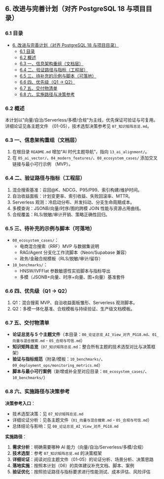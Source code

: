 ## 6. 改进与完善计划（对齐 PostgreSQL 18 与项目目录）

### 6.1 目录

- [6. 改进与完善计划（对齐 PostgreSQL 18 与项目目录）](#6-改进与完善计划对齐-postgresql-18-与项目目录)
  - [6.1 目录](#61-目录)
  - [6.2 概述](#62-概述)
  - [6.3 一、信息架构重组（文档层）](#63-一信息架构重组文档层)
  - [6.4 二、验证路径与指标（工程层）](#64-二验证路径与指标工程层)
  - [6.5 三、待补充的示例与脚本（可落地）](#65-三待补充的示例与脚本可落地)
  - [6.6 四、优先级（Q1 → Q2）](#66-四优先级q1--q2)
  - [6.7 五、交付物清单](#67-五交付物清单)
  - [6.8 六、实施路径与决策参考](#68-六实施路径与决策参考)

### 6.2 概述

本计划以"向量/自治/Serverless/多模/合规"为主线，优先保证可验证与可复用。详细论证见各主题文件
（01-05），技术选型决策参考见 `07_知识矩阵总览.md`。

### 6.3 一、信息架构重组（文档层）

1. 在根目录 `README.md` 增加“AI 时代主题导航”，指向 `13_ai_alignment/`。
2. 在 `05_ai_vector/`、`04_modern_features/`、`08_ecosystem_cases/` 添加交叉链接与最小可行示例
   （MVP）。

### 6.4 二、验证路径与指标（工程层）

1. 混合搜索基准：召回@K、NDCG、P95/P99、索引构建/维护时间。
2. 自治收益面板：计划变更率、索引收益、失败回滚率、MTTR。
3. Serverless 观测：冷启动分布、并发抖动、分支生命周期成本。
4. 多模查询：JSONB/向量/时序/图的跨模 JOIN 性能与资源占用曲线。
5. 合规覆盖：RLS/脱敏/审计开销、策略正确性回归。

### 6.5 三、待补充的示例与脚本（可落地）

- `08_ecosystem_cases/`：
  - 电商混合搜索（RRF）MVP 与数据集说明
  - RAG/Agent 分支化工作流脚本（Neon/Supabase 兼容）
  - 政务/金融合规模板（RLS/脱敏/审计/留存）
- `10_benchmarks/`：
  - HNSW/IVFFlat 参数敏感性实验脚本与指标导出
  - 多模（JSONB+向量、时序+向量、图+向量）基准套件

### 6.6 四、优先级（Q1 → Q2）

1. Q1：混合搜索 MVP、自治收益面板雏形、Serverless 观测脚本。
2. Q2：多模一体化基准、合规模板与持续验证、生产级文档模板。

### 6.7 五、交付物清单

- **论证总览与 5 个主题文件**（本目录：`00_论证总览_AI_View_对齐_PG18.md`、`01_向量与混合搜索.md` -
  `05_合规与可信.md`）
- **知识矩阵总览**（`07_知识矩阵总览.md`：整合所有主题的技术选型对比与决策框架）
- **验证与指标规范**（附录/模板：`10_benchmarks/`、`09_deployment_ops/monitoring_metrics.md`）
- **脚本与最小可行案例**（新增或补全至对应目录：`08_ecosystem_cases/`、`10_benchmarks/`）

### 6.8 六、实施路径与决策参考

**决策参考入口**：

- 技术选型决策：见 `07_知识矩阵总览.md`
- 详细论证分析：见各主题文件（`01_向量与混合搜索.md` - `05_合规与可信.md`）
- 总体结论与影响：见 `00_论证总览_AI_View_对齐_PG18.md`

**实施路径**：

1. **需求分析**：明确需要哪种 AI 能力（向量/自治/Serverless/多模/合规）
2. **技术选型**：参考 `07_知识矩阵总览.md` 的决策框架
3. **详细论证**：阅读对应主题文件（01-05）的论证分析、场景分析、决策思路
4. **落地实施**：按照本计划（06）的具体建议补充文档、脚本、案例
5. **验证优化**：按照验证路径与指标要求进行性能测试、成本评估、风险评估
